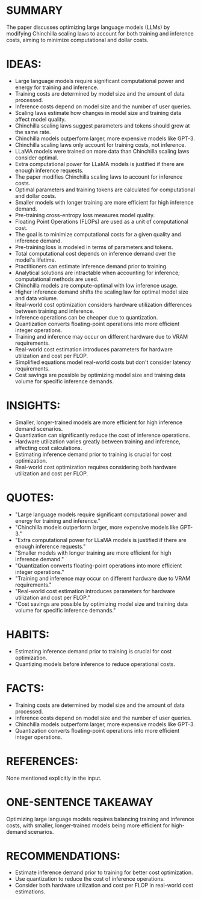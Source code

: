 # SUMMARY
The paper discusses optimizing large language models (LLMs) by modifying Chinchilla scaling laws to account for both training and inference costs, aiming to minimize computational and dollar costs.

# IDEAS:
- Large language models require significant computational power and energy for training and inference.
- Training costs are determined by model size and the amount of data processed.
- Inference costs depend on model size and the number of user queries.
- Scaling laws estimate how changes in model size and training data affect model quality.
- Chinchilla scaling laws suggest parameters and tokens should grow at the same rate.
- Chinchilla models outperform larger, more expensive models like GPT-3.
- Chinchilla scaling laws only account for training costs, not inference.
- LLaMA models were trained on more data than Chinchilla scaling laws consider optimal.
- Extra computational power for LLaMA models is justified if there are enough inference requests.
- The paper modifies Chinchilla scaling laws to account for inference costs.
- Optimal parameters and training tokens are calculated for computational and dollar costs.
- Smaller models with longer training are more efficient for high inference demand.
- Pre-training cross-entropy loss measures model quality.
- Floating Point Operations (FLOPs) are used as a unit of computational cost.
- The goal is to minimize computational costs for a given quality and inference demand.
- Pre-training loss is modeled in terms of parameters and tokens.
- Total computational cost depends on inference demand over the model's lifetime.
- Practitioners can estimate inference demand prior to training.
- Analytical solutions are intractable when accounting for inference; computational methods are used.
- Chinchilla models are compute-optimal with low inference usage.
- Higher inference demand shifts the scaling law for optimal model size and data volume.
- Real-world cost optimization considers hardware utilization differences between training and inference.
- Inference operations can be cheaper due to quantization.
- Quantization converts floating-point operations into more efficient integer operations.
- Training and inference may occur on different hardware due to VRAM requirements.
- Real-world cost estimation introduces parameters for hardware utilization and cost per FLOP.
- Simplified equations model real-world costs but don't consider latency requirements.
- Cost savings are possible by optimizing model size and training data volume for specific inference demands.

# INSIGHTS:
- Smaller, longer-trained models are more efficient for high inference demand scenarios.
- Quantization can significantly reduce the cost of inference operations.
- Hardware utilization varies greatly between training and inference, affecting cost calculations.
- Estimating inference demand prior to training is crucial for cost optimization.
- Real-world cost optimization requires considering both hardware utilization and cost per FLOP.

# QUOTES:
- "Large language models require significant computational power and energy for training and inference."
- "Chinchilla models outperform larger, more expensive models like GPT-3."
- "Extra computational power for LLaMA models is justified if there are enough inference requests."
- "Smaller models with longer training are more efficient for high inference demand."
- "Quantization converts floating-point operations into more efficient integer operations."
- "Training and inference may occur on different hardware due to VRAM requirements."
- "Real-world cost estimation introduces parameters for hardware utilization and cost per FLOP."
- "Cost savings are possible by optimizing model size and training data volume for specific inference demands."

# HABITS:
- Estimating inference demand prior to training is crucial for cost optimization.
- Quantizing models before inference to reduce operational costs.

# FACTS:
- Training costs are determined by model size and the amount of data processed.
- Inference costs depend on model size and the number of user queries.
- Chinchilla models outperform larger, more expensive models like GPT-3.
- Quantization converts floating-point operations into more efficient integer operations.

# REFERENCES:
None mentioned explicitly in the input.

# ONE-SENTENCE TAKEAWAY
Optimizing large language models requires balancing training and inference costs, with smaller, longer-trained models being more efficient for high-demand scenarios.

# RECOMMENDATIONS:
- Estimate inference demand prior to training for better cost optimization.
- Use quantization to reduce the cost of inference operations.
- Consider both hardware utilization and cost per FLOP in real-world cost estimations.